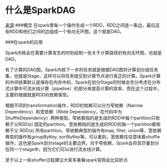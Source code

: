 # 什么是SparkDAG
[来源](https://blog.csdn.net/sinat_31726559/article/details/51738155)
###概念
在spark里每一个操作生成一个RDD，RDD之间连一条边，最后这些RDD和他们之间的边组成一个有向无环图，这个就是DAG。

###在spark的应用

Spark内核会在需要计算发生的时刻绘制一张关于计算路径的有向无环图，也就是DAG。

有了计算的DAG图，Spark内核下一步的任务就是根据DAG图将计算划分成任务集，也就是Stage，这样可以将任务提交到计算节点进行真正的计算。Spark计算的中间结果默认是保存在内存中的，Spark在划分Stage的时候会充分考虑在分布式计算中可流水线计算（pipeline）的部分来提高计算的效率，而在这个过程中，主要的根据就是RDD的依赖类型。

根据不同的transformation操作，RDD的依赖可以分为窄依赖（Narrow Dependency）和宽依赖（Wide Dependency，在代码中为ShuffleDependency）两种类型。窄依赖指的是生成的RDD中每个partition只依赖于父RDD(s) 固定的partition。宽依赖指的是生成的RDD的每一个partition都依赖于父 RDD(s) 所有partition。窄依赖典型的操作有map, filter, union等，宽依赖典型的操作有groupByKey, sortByKey等。可以看到，宽依赖往往意味着shuffle操作，这也是Spark划分stage的主要边界。对于窄依赖，Spark会将其尽量划分在同一个stage中，因为它们可以进行流水线计算。

至于以上一些shuffer过程建议大家多看看spark官网会比较好点


<!--
create time: 2018-04-23 23:21:53
Author: Alfred

This file is created by Marboo<http://marboo.io> template file $MARBOO_HOME/.media/starts/default.md
本文件由 Marboo<http://marboo.io> 模板文件 $MARBOO_HOME/.media/starts/default.md 创建
-->

